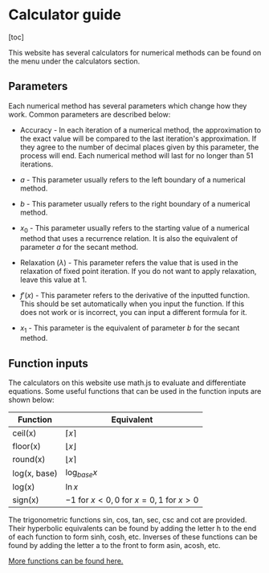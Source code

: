 # Calculator guide

[toc]

This website has several calculators for numerical methods can be found on the menu under the calculators section.

## Parameters

Each numerical method has several parameters which change how they work. Common parameters are described below:

* $\text{Accuracy}$ - In each iteration of a numerical method, the approximation to the exact value will be compared to the last iteration's approximation. If they agree to the number of decimal places given by this parameter, the process will end. Each numerical method will last for no longer than 51 iterations.

* $a$ - This parameter usually refers to the left boundary of a numerical method.

* $b$ - This parameter usually refers to the right boundary of a numerical method.

* $x_0$ - This parameter usually refers to the starting value of a numerical method that uses a recurrence relation. It is also the equivalent of parameter $a$ for the secant method.

* $\text{Relaxation }(λ)$ - This parameter refers the value that is used in the relaxation of fixed point iteration. If you do not want to apply relaxation, leave this value at 1.

* $f'(x)$ - This parameter refers to the derivative of the inputted function. This should be set automatically when you input the function. If this does not work or is incorrect, you can input a different formula for it.

* $x_1$ - This parameter is the equivalent of parameter $b$ for the secant method.

## Function inputs

The calculators on this website use math.js to evaluate and differentiate equations. Some useful functions that can be used in the function inputs are shown below:

| Function | Equivalent |
| - | - |
| ceil(x) | $\left \lceil{x}\right \rceil$ |
| floor(x) | $\left \lfloor{x}\right \rfloor$ |
| round(x) | $\left \lfloor{x}\right \rceil$ |
| log(x, base) | $\log_{base} x$ |
| log(x) | $\ln x$ |
| sign(x) | $-1 \text{ for } x < 0, 0 \text{ for } x = 0, 1 \text{ for } x > 0$ |

The trigonometric functions sin, cos, tan, sec, csc and cot are provided. Their hyperbolic equivalents can be found by adding the letter h to the end of each function to form sinh, cosh, etc. Inverses of these functions can be found by adding the letter a to the front to form asin, acosh, etc.

[More functions can be found here.](https://mathjs.org/docs/reference/functions.html)
